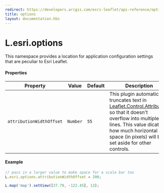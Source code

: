 ```yaml
---
redirect: https://developers.arcgis.com/esri-leaflet/api-reference/options/
title: options
layout: documentation.hbs
---
```


# L.esri.options

This namespace provides a location for application configuration settings that are peculiar to Esri Leaflet.

#### Properties

| Property | Value | Default | Description |
| --- | --- | --- | --- |
| `attributionWidthOffset` | `Number`| `55` | This plugin automatically truncates text in [Leaflet.Control.Attribution](https://leafletjs.com/reference-1.0.0.html#control-attribution) so that it doesn't overflow into multiple lines.  This value dicates how much horizontal space (in pixels) will be set aside for other controls.

#### Example

```js
// pass in a larger value to make space for a scale bar too
L.esri.options.attributionWidthOffset = 200;

L.map('map').setView([37.79, -122.45], 13);
```
